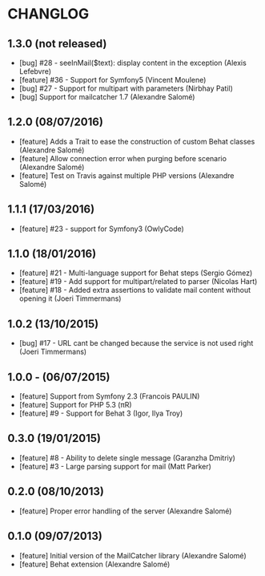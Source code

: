 # CHANGLOG

## 1.3.0 (not released)

- [bug] #28 - seeInMail($text): display content in the exception (Alexis Lefebvre)
- [feature] #36 - Support for Symfony5 (Vincent Moulene)
- [bug] #27 - Support for multipart with parameters (Nirbhay Patil)
- [bug] Support for mailcatcher 1.7 (Alexandre Salomé)

## 1.2.0 (08/07/2016)

* [feature] Adds a Trait to ease the construction of custom Behat classes (Alexandre Salomé)
* [feature] Allow connection error when purging before scenario (Alexandre Salomé)
* [feature] Test on Travis against multiple PHP versions (Alexandre Salomé)

## 1.1.1 (17/03/2016)

* [feature] #23 - support for Symfony3 (OwlyCode)

## 1.1.0 (18/01/2016)

* [feature] #21 - Multi-language support for Behat steps (Sergio Gómez)
* [feature] #19 - Add support for multipart/related to parser (Nicolas Hart)
* [feature] #18 - Added extra assertions to validate mail content without opening it (Joeri Timmermans)

## 1.0.2 (13/10/2015)

* [bug] #17 - URL cant be changed because the service is not used right (Joeri Timmermans)

## 1.0.0 - (06/07/2015)

* [feature] Support from Symfony 2.3 (Francois PAULIN)
* [feature] Support for PHP 5.3 (πR)
* [feature] #9 - Support for Behat 3 (Igor, Ilya Troy)

## 0.3.0 (19/01/2015)

* [feature] #8 - Ability to delete single message (Garanzha Dmitriy)
* [feature] #3 - Large parsing support for mail (Matt Parker)

## 0.2.0 (08/10/2013)

* [feature] Proper error handling of the server (Alexandre Salomé)

## 0.1.0 (09/07/2013)

* [feature] Initial version of the MailCatcher library (Alexandre Salomé)
* [feature] Behat extension (Alexandre Salomé)

